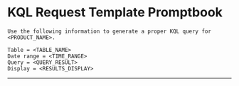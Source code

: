 # KQL Request Template Promptbook

```
Use the following information to generate a proper KQL query for <PRODUCT_NAME>.

Table = <TABLE_NAME>
Date range = <TIME_RANGE>
Query = <QUERY_RESULT>
Display = <RESULTS_DISPLAY>
```
---
